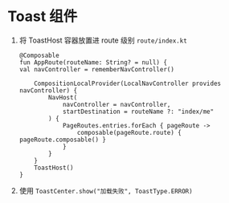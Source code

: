 # Toast 组件

1. 将 ToastHost 容器放置进 route 级别 `route/index.kt`
    ```
   @Composable
    fun AppRoute(routeName: String? = null) {
    val navController = rememberNavController()
    
        CompositionLocalProvider(LocalNavController provides navController) {
            NavHost(
                navController = navController,
                startDestination = routeName ?: "index/me"
            ) {
                PageRoutes.entries.forEach { pageRoute ->
                    composable(pageRoute.route) { pageRoute.composable() }
                }
            }
        }
        ToastHost()
    }
   ```
2. 使用
   `ToastCenter.show("加载失败", ToastType.ERROR)`